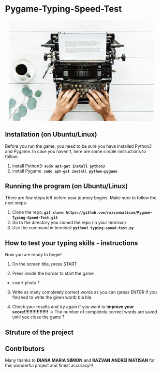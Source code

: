 # Pygame-Typing-Speed-Test
<p align="center">
<img src="background.jpeg" width="480">
</p>

## Installation (on Ubuntu/Linux)

Before you run the game, you need to be sure you have installed Python3 and Pygame. In case you haven't, here are some simple instructions to follow: 

 1. Install Python3:  __`sudo apt-get install python3`__
 2. Install Pygame: __`sudo apt-get install python-pygame`__


## Running the program (on Ubuntu/Linux)

There are few steps left before your journey begins. Make sure to follow the next steps: 

 1. Clone the repo: __`git clone https://github.com/razvanmatisan/Pygame-Typing-Speed-Test.git`__
 2. Go to the directory you cloned the repo (in your terminal)
 3. Use the command in terminal: __`python3 typing-speed-test.py`__


## How to test your typing skills - instructions

Now you are ready to begin! 


1. On the screen title, press START






2. Press inside the border to start the game

* insert photo *
3. Write as many completely correct words as you can (press ENTER if you finished to write the given word) bla bla


4. Check your results and try again if you want to __improve your score!!!!!!!!!!!!!!!!!__
-> The number of completely correct words are saved until you close the game ?


## Struture of the project


## Contributors

Many thanks to __DIANA MARIA SIMION__ and __RAZVAN ANDREI MATISAN__ for this wonderful project and finest accuracy!!!




